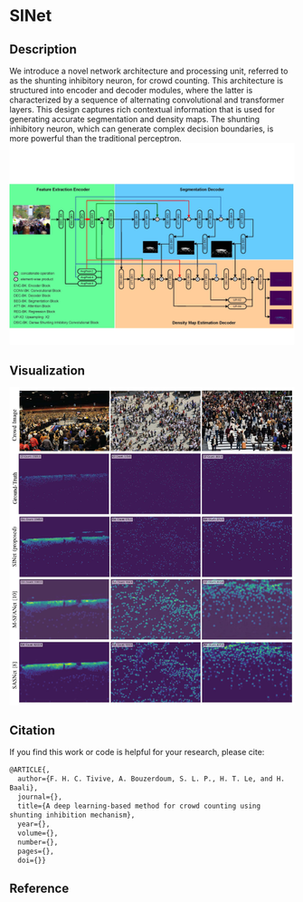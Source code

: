 # SINet

## Description
We introduce a novel network architecture and processing unit, referred to as the shunting inhibitory neuron, for crowd counting. This architecture is structured into encoder and decoder modules, where the latter is characterized by a sequence of alternating convolutional and transformer layers. This design captures rich contextual information that is used for generating accurate segmentation and density maps. The shunting inhibitory neuron, which can generate complex decision boundaries, is more powerful than the traditional perceptron.
![Visualization](./assets/model.jpg)

## Visualization

![Visualization](./assets/visualization.jpg)


## Citation
If you find this work or code is helpful for your research, please cite:
```
@ARTICLE{,
  author={F. H. C. Tivive, A. Bouzerdoum, S. L. P., H. T. Le, and H. Baali},
  journal={}, 
  title={A deep learning-based method for crowd counting using shunting inhibition mechanism}, 
  year={},
  volume={},
  number={},
  pages={},
  doi={}}
  ```
## Reference

